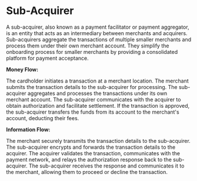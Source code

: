 # Sub-Acquirer

A sub-acquirer, also known as a payment
facilitator or payment aggregator, is an entity that acts as an intermediary
between merchants and acquirers. Sub-acquirers aggregate the transactions of
multiple smaller merchants and process them under their own merchant account.
They simplify the onboarding process for smaller merchants by providing a
consolidated platform for payment acceptance.

**Money Flow:**

The cardholder initiates a transaction at a merchant location. The merchant
submits the transaction details to the sub-acquirer for processing. The
sub-acquirer aggregates and processes the transactions under its own merchant
account. The sub-acquirer communicates with the acquirer to obtain authorization
and facilitate settlement. If the transaction is approved, the sub-acquirer
transfers the funds from its account to the merchant's account, deducting their
fees.

**Information Flow:**

The merchant securely transmits the transaction details to the sub-acquirer. The
sub-acquirer encrypts and forwards the transaction details to the acquirer. The
acquirer validates the transaction, communicates with the payment network, and
relays the authorization response back to the sub-acquirer. The sub-acquirer
receives the response and communicates it to the merchant, allowing them to
proceed or decline the transaction.